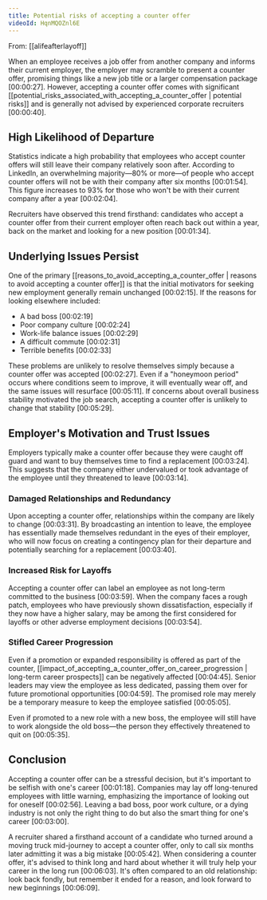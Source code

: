 ```yaml
---
title: Potential risks of accepting a counter offer
videoId: HqnMQOZnl6E
---
```


From: [[alifeafterlayoff]] <br/> 

When an employee receives a job offer from another company and informs their current employer, the employer may scramble to present a counter offer, promising things like a new job title or a larger compensation package <a class="yt-timestamp" data-t="00:00:27">[00:00:27]</a>. However, accepting a counter offer comes with significant [[potential_risks_associated_with_accepting_a_counter_offer | potential risks]] and is generally not advised by experienced corporate recruiters <a class="yt-timestamp" data-t="00:00:40">[00:00:40]</a>.

## High Likelihood of Departure

Statistics indicate a high probability that employees who accept counter offers will still leave their company relatively soon after. According to LinkedIn, an overwhelming majority—80% or more—of people who accept counter offers will not be with their company after six months <a class="yt-timestamp" data-t="00:01:54">[00:01:54]</a>. This figure increases to 93% for those who won't be with their current company after a year <a class="yt-timestamp" data-t="00:02:04">[00:02:04]</a>.

Recruiters have observed this trend firsthand: candidates who accept a counter offer from their current employer often reach back out within a year, back on the market and looking for a new position <a class="yt-timestamp" data-t="00:01:34">[00:01:34]</a>.

## Underlying Issues Persist

One of the primary [[reasons_to_avoid_accepting_a_counter_offer | reasons to avoid accepting a counter offer]] is that the initial motivators for seeking new employment generally remain unchanged <a class="yt-timestamp" data-t="00:02:15">[00:02:15]</a>. If the reasons for looking elsewhere included:
*   A bad boss <a class="yt-timestamp" data-t="00:02:19">[00:02:19]</a>
*   Poor company culture <a class="yt-timestamp" data-t="00:02:24">[00:02:24]</a>
*   Work-life balance issues <a class="yt-timestamp" data-t="00:02:29">[00:02:29]</a>
*   A difficult commute <a class="yt-timestamp" data-t="00:02:31">[00:02:31]</a>
*   Terrible benefits <a class="yt-timestamp" data-t="00:02:33">[00:02:33]</a>

These problems are unlikely to resolve themselves simply because a counter offer was accepted <a class="yt-timestamp" data-t="00:02:27">[00:02:27]</a>. Even if a "honeymoon period" occurs where conditions seem to improve, it will eventually wear off, and the same issues will resurface <a class="yt-timestamp" data-t="00:05:11">[00:05:11]</a>. If concerns about overall business stability motivated the job search, accepting a counter offer is unlikely to change that stability <a class="yt-timestamp" data-t="00:05:29">[00:05:29]</a>.

## Employer's Motivation and Trust Issues

Employers typically make a counter offer because they were caught off guard and want to buy themselves time to find a replacement <a class="yt-timestamp" data-t="00:03:24">[00:03:24]</a>. This suggests that the company either undervalued or took advantage of the employee until they threatened to leave <a class="yt-timestamp" data-t="00:03:14">[00:03:14]</a>.

### Damaged Relationships and Redundancy
Upon accepting a counter offer, relationships within the company are likely to change <a class="yt-timestamp" data-t="00:03:31">[00:03:31]</a>. By broadcasting an intention to leave, the employee has essentially made themselves redundant in the eyes of their employer, who will now focus on creating a contingency plan for their departure and potentially searching for a replacement <a class="yt-timestamp" data-t="00:03:40">[00:03:40]</a>.

### Increased Risk for Layoffs
Accepting a counter offer can label an employee as not long-term committed to the business <a class="yt-timestamp" data-t="00:03:59">[00:03:59]</a>. When the company faces a rough patch, employees who have previously shown dissatisfaction, especially if they now have a higher salary, may be among the first considered for layoffs or other adverse employment decisions <a class="yt-timestamp" data-t="00:03:54">[00:03:54]</a>.

### Stifled Career Progression
Even if a promotion or expanded responsibility is offered as part of the counter, [[impact_of_accepting_a_counter_offer_on_career_progression | long-term career prospects]] can be negatively affected <a class="yt-timestamp" data-t="00:04:45">[00:04:45]</a>. Senior leaders may view the employee as less dedicated, passing them over for future promotional opportunities <a class="yt-timestamp" data-t="00:04:59">[00:04:59]</a>. The promised role may merely be a temporary measure to keep the employee satisfied <a class="yt-timestamp" data-t="00:05:05">[00:05:05]</a>.

Even if promoted to a new role with a new boss, the employee will still have to work alongside the old boss—the person they effectively threatened to quit on <a class="yt-timestamp" data-t="00:05:35">[00:05:35]</a>.

## Conclusion
Accepting a counter offer can be a stressful decision, but it's important to be selfish with one's career <a class="yt-timestamp" data-t="00:01:18">[00:01:18]</a>. Companies may lay off long-tenured employees with little warning, emphasizing the importance of looking out for oneself <a class="yt-timestamp" data-t="00:02:56">[00:02:56]</a>. Leaving a bad boss, poor work culture, or a dying industry is not only the right thing to do but also the smart thing for one's career <a class="yt-timestamp" data-t="00:03:00">[00:03:00]</a>.

A recruiter shared a firsthand account of a candidate who turned around a moving truck mid-journey to accept a counter offer, only to call six months later admitting it was a big mistake <a class="yt-timestamp" data-t="00:05:42">[00:05:42]</a>.
When considering a counter offer, it's advised to think long and hard about whether it will truly help your career in the long run <a class="yt-timestamp" data-t="00:06:03">[00:06:03]</a>. It's often compared to an old relationship: look back fondly, but remember it ended for a reason, and look forward to new beginnings <a class="yt-timestamp" data-t="00:06:09">[00:06:09]</a>.